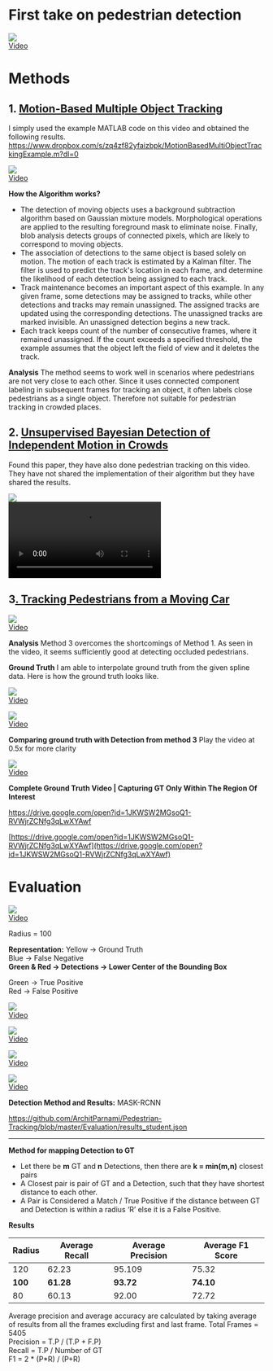 # First take on pedestrian detection


![](https://raw.githubusercontent.com/ArchitParnami/Pedestrian-Tracking/master/Images/1.png)  
[Video](https://www.dropbox.com/s/n3vkx1bk88gsulk/students003.mp4?dl=0)

# Methods
## 1. [Motion-Based Multiple Object Tracking](https://www.mathworks.com/help/vision/examples/motion-based-multiple-object-tracking.html)
  I simply used the example MATLAB code on this video and obtained the following results.
https://www.dropbox.com/s/zq4zf82yfaizbpk/MotionBasedMultiObjectTrackingExample.m?dl=0

![](https://raw.githubusercontent.com/ArchitParnami/Pedestrian-Tracking/master/Images/2.png)  
[Video](https://www.dropbox.com/s/me5xytzjd59uecm/Results.mov?dl=0)

**How the Algorithm works?**

  - The detection of moving objects uses a background subtraction algorithm based on Gaussian mixture models. Morphological operations are applied to the resulting foreground mask to eliminate noise. Finally, blob analysis detects groups of connected pixels, which are likely to correspond to moving objects. 
  - The association of detections to the same object is based solely on motion. The motion of each track is estimated by a Kalman filter. The filter is used to predict the track's location in each frame, and determine the likelihood of each detection being assigned to each track.
  - Track maintenance becomes an important aspect of this example. In any given frame, some detections may be assigned to tracks, while other detections and tracks may remain unassigned. The assigned tracks are updated using the corresponding detections. The unassigned tracks are marked invisible. An unassigned detection begins a new track. 
  - Each track keeps count of the number of consecutive frames, where it remained unassigned. If the count exceeds a specified threshold, the example assumes that the object left the field of view and it deletes the track.  
  

**Analysis**
The method seems to work well in scenarios where pedestrians are not very close to each other. Since it uses connected component labeling in subsequent frames for tracking an object, it often labels close pedestrians as a single object. Therefore not suitable for pedestrian tracking in crowded places.



## 2. [Unsupervised Bayesian Detection of Independent Motion in Crowds](http://mi.eng.cam.ac.uk/~gjb47/crowds/)
  Found this paper, they have also done pedestrian tracking on this video. They have not shared the implementation of their algorithm but they have shared the results.

![](https://raw.githubusercontent.com/ArchitParnami/Pedestrian-Tracking/master/Images/3.png)    
![Video](https://www.dropbox.com/s/vwqjv734h9y85jp/Alan03_DivX.avi?dl=0)  

## 3[. Tracking Pedestrians from a Moving Car](https://www.mathworks.com/help/vision/examples/tracking-pedestrians-from-a-moving-car.html)

  

![](https://raw.githubusercontent.com/ArchitParnami/Pedestrian-Tracking/master/Images/4.png)    
[Video](https://www.dropbox.com/s/6vxe5uzruolnhwo/Results%20-%20TrackingPedestriansMovingCarExample.mov?dl=0)


**Analysis**
Method 3 overcomes the shortcomings of Method 1. As seen in the video, it seems sufficiently good at detecting occluded pedestrians. 

**Ground Truth**
I am able to interpolate ground truth from the given spline data. Here is how the ground truth looks like.

![](https://raw.githubusercontent.com/ArchitParnami/Pedestrian-Tracking/master/Images/5.png)  
[Video](https://www.dropbox.com/s/rcyhshpu0ylk7pv/GroundTruth.avi?dl=0)

![](https://raw.githubusercontent.com/ArchitParnami/Pedestrian-Tracking/master/Images/6.png)  
[Video](https://www.dropbox.com/s/nu97zf4x1xgn9s3/GTWithStationaryPeople.avi?dl=0)


**Comparing ground truth with Detection from method 3**
Play the video at 0.5x for more clarity

![](https://raw.githubusercontent.com/ArchitParnami/Pedestrian-Tracking/master/Images/7.png)  
[Video](https://www.dropbox.com/s/ugycmh15zi429l1/TrackingWithGT-1.avi?dl=0)



**Complete Ground Truth Video | Capturing GT Only Within The Region Of Interest**

https://drive.google.com/open?id=1JKWSW2MGsoQ1-RVWjrZCNfg3qLwXYAwf


[https://drive.google.com/open?id=1JKWSW2MGsoQ1-RVWjrZCNfg3qLwXYAwf](https://drive.google.com/open?id=1JKWSW2MGsoQ1-RVWjrZCNfg3qLwXYAwf)



# Evaluation
![](https://raw.githubusercontent.com/ArchitParnami/Pedestrian-Tracking/master/Images/8.png)  
[Video](https://www.dropbox.com/s/m7cll3l57k4g2ko/Evaluation.avi?dl=0)


Radius = 100

**Representation:**
Yellow → Ground Truth  
Blue → False Negative  
**Green & Red → Detections → Lower Center of the Bounding Box**  

  Green → True Positive  
  Red    →  False Positive  

![](https://raw.githubusercontent.com/ArchitParnami/Pedestrian-Tracking/master/Images/9.png)  
[Video](https://www.dropbox.com/s/h4hhuucjp5vwjqb/Evaluation_True_Positives.avi?dl=0)

![](https://raw.githubusercontent.com/ArchitParnami/Pedestrian-Tracking/master/Images/10.png)  
[Video](https://www.dropbox.com/s/cbfxcsuxl7lj108/Evaluation_False_Negatives.avi?dl=0)

![](https://raw.githubusercontent.com/ArchitParnami/Pedestrian-Tracking/master/Images/11.png)  
[Video](https://www.dropbox.com/s/pc9om1dgedbdw6w/Evaluation_False_Positives.avi?dl=0)

![](https://raw.githubusercontent.com/ArchitParnami/Pedestrian-Tracking/master/Images/12.png)  
[Video](https://www.dropbox.com/s/6funh9j18aq71p0/Evaluation_All.avi?dl=0)






**Detection Method and Results:** MASK-RCNN

https://github.com/ArchitParnami/Pedestrian-Tracking/blob/master/Evaluation/results_student.json


****
**Method for mapping Detection to GT**

- Let there be **m** GT and  **n**  Detections, then there are **k = min(m,n)** closest pairs
- A Closest pair is pair of GT and a Detection, such that they have shortest distance to each other.
- A Pair is Considered a Match / True Positive if the distance between GT and Detection is within a radius ‘R’  else it is a False Positive.

**Results**

| **Radius** | **Average Recall** | **Average Precision** | **Average F1 Score** |
| ---------- | ------------------ | --------------------- | -------------------- |
| 120        | 62.23              | 95.109                | 75.32                |
| **100**    | **61.28**          | **93.72**             | **74.10**            |
| 80         | 60.13              | 92.00                 | 72.72                |


Average precision and average accuracy are calculated  by taking average of results from all the frames excluding first and last frame. 
Total Frames = 5405  
Precision = T.P / (T.P + F.P)  
Recall = T.P / Number of GT  
F1 = 2 * (P*R) / (P+R)  


